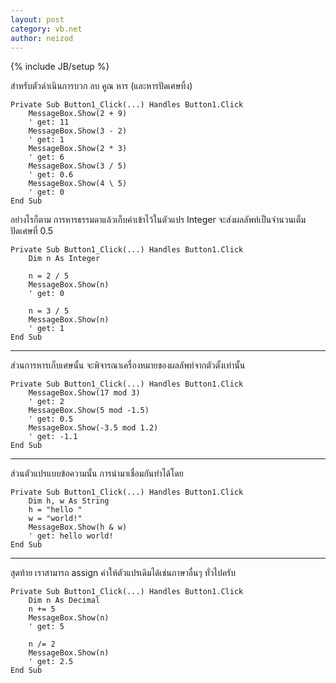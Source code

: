 ```yaml
---
layout: post
category: vb.net
author: neizod
---
```

{% include JB/setup %}

สำหรับตัวดำเนินการบวก ลบ คูณ หาร (และหารปัดเศษทิ้ง)

    Private Sub Button1_Click(...) Handles Button1.Click
        MessageBox.Show(2 + 9)
        ' get: 11
        MessageBox.Show(3 - 2)
        ' get: 1
        MessageBox.Show(2 * 3)
        ' get: 6
        MessageBox.Show(3 / 5)
        ' get: 0.6
        MessageBox.Show(4 \ 5)
        ' get: 0
    End Sub

อย่างไรก็ตาม การหารธรรมดาแล้วเก็บค่าเข้าไว้ในตัวแปร Integer จะส่งผลลัพท์เป็นจำนวนเต็มปัดเศษที่ 0.5

    Private Sub Button1_Click(...) Handles Button1.Click
        Dim n As Integer

        n = 2 / 5
        MessageBox.Show(n)
        ' get: 0

        n = 3 / 5
        MessageBox.Show(n)
        ' get: 1
    End Sub

---

ส่วนการหารเก็บเศษนั้น จะพิจารณาเครื่องหมายของผลลัพท์จากตัวตั้งเท่านั้น

    Private Sub Button1_Click(...) Handles Button1.Click
        MessageBox.Show(17 mod 3)
        ' get: 2
        MessageBox.Show(5 mod -1.5)
        ' get: 0.5
        MessageBox.Show(-3.5 mod 1.2)
        ' get: -1.1
    End Sub

---

ส่วนตัวแปรแบบข้อความนั้น การนำมาเชื่อมกันทำได้โดย

    Private Sub Button1_Click(...) Handles Button1.Click
        Dim h, w As String
        h = "hello "
        w = "world!"
        MessageBox.Show(h & w)
        ' get: hello world!
    End Sub

---

สุดท้าย เราสามารถ assign ค่าให้ตัวแปรเดิมได้เช่นภาษาอื่นๆ ทั่วไปครับ

    Private Sub Button1_Click(...) Handles Button1.Click
        Dim n As Decimal
        n += 5
        MessageBox.Show(n)
        ' get: 5

        n /= 2
        MessageBox.Show(n)
        ' get: 2.5
    End Sub
